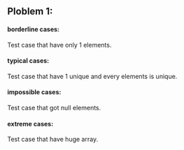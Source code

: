 ## Ploblem 1:
#### borderline cases:
Test case that have only 1 elements.
#### typical cases:
Test case that have 1 unique and every elements is unique.
#### impossible cases:
Test case that got null elements.
#### extreme cases:
Test case that have huge array.
